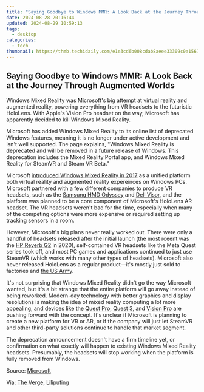```yaml
---
title: "Saying Goodbye to Windows MMR: A Look Back at the Journey Through Augmented Worlds"
date: 2024-08-28 20:16:44
updated: 2024-08-29 10:59:13
tags:
  - desktop
categories:
  - tech
thumbnail: https://thmb.techidaily.com/e1e3cd6b008cdab8aeee33309c0a15674cf83671f125b94d0f79189ce7d24b4f.jpg
---
```


## Saying Goodbye to Windows MMR: A Look Back at the Journey Through Augmented Worlds

Windows Mixed Reality was Microsoft's big attempt at virtual reality and augmented reality, powering everything from VR headsets to the futuristic HoloLens. With Apple's Vision Pro headset on the way, Microsoft has apparently decided to kill Windows Mixed Reality.

 Microsoft has added Windows Mixed Reality to its online list of deprecated Windows features, meaning it is no longer under active development and isn't well supported. The page explains, "Windows Mixed Reality is deprecated and will be removed in a future release of Windows. This deprecation includes the Mixed Reality Portal app, and Windows Mixed Reality for SteamVR and Steam VR Beta."

 Microsoft [introduced Windows Mixed Reality in 2017](https://news.microsoft.com/en-gb/2017/10/03/the-era-of-windows-mixed-reality-begins-october-17/) as a unified platform both virtual reality and augmented reality expereinces on Windows PCs. Microsoft partnered with a few different companies to produce VR headsets, such as the [Samsung HMD Odyssey](https://shop-links.co/link/?exclusive=1&publisher_slug=itechdaily19598&url=https%3A%2F%2Fwww.samsung.com%2Fus%2Fcomputing%2Fcomputing-accessories%2Fcomputers%2Fxe800zaa-hc1us-xe800zaa-hc1us%2F) and [Dell Visor](https://www.makeuseof.com/tag/dell-visor-review/), and the platform was planned to be a core component of Microsoft's HoloLens AR headset. The VR headsets weren't bad for the time, especially when many of the competing options were more expensive or required setting up tracking sensors in a room.

 However, Microsoft's big plans never really worked out. There were only a handful of headsets released after the initial launch (the most rceent was the [HP Reverb G2](https://www.hp.com/us-en/shop/pdp/hp-reverb-g2-virtual-reality-headset) in 2020), self-contained VR headsets like the Meta Quest series took off, and most PC games and applications continued to just use SteamVR (which works with many other types of headsets). Microsoft also never released HoloLens as a regular product—it's mostly just sold to factories and [the US Army](https://www.theverge.com/2023/9/13/23871859/us-army-microsoft-ivas-ar-goggles-success-new-contract-hololens).

 It's not surprising that Windows Mixed Reality didn't go the way Microsoft wanted, but it's a bit strange that the entire platform will go away instead of being reworked. Modern-day technology with better graphics and display resolutions is making the idea of mixed reality computing a lot more appealing, and devices like the [Quest Pro](https://youtube-docs.techidaily.com/nalyzing-the-post-upload-process-in-youtubes-ecosystem-for-2024/), [Quest 3](https://article-helps.techidaily.com/new-securing-the-title-top-5-hmds-for-drone-pilots-for-2024/), and [Vision Pro](https://location-social.techidaily.com/in-2024-how-to-sharefake-location-on-whatsapp-for-apple-iphone-12-mini-drfone-by-drfone-virtual-ios/) are pushing forward with the concept. It's unclear if Microsoft is planning to create a new platform for VR or AR, or if the company will just let SteamVR and other third-party solutions continue to handle that market segment.

 The deprecation announcement doesn't have a firm timeline yet, or confirmation on what exactly will happen to existing Windows Mixed Reality headsets. Presumably, the headsets will stop working when the platform is fully removed from Windows.

 Source: [Microsoft](https://learn.microsoft.com/en-us/windows/whats-new/deprecated-features) 

 Via: [The Verge](https://www.theverge.com/2023/12/21/24010787/microsoft-windows-mixed-reality-deprecated), [Liliputing](https://liliputing.com/goodbye-windows-mixed-reality-we-hardly-knew-microsofts-vr-software/)

<ins class="adsbygoogle"
     style="display:block"
     data-ad-format="autorelaxed"
     data-ad-client="ca-pub-7571918770474297"
     data-ad-slot="1223367746"></ins>



<ins class="adsbygoogle"
     style="display:block"
     data-ad-client="ca-pub-7571918770474297"
     data-ad-slot="8358498916"
     data-ad-format="auto"
     data-full-width-responsive="true"></ins>
